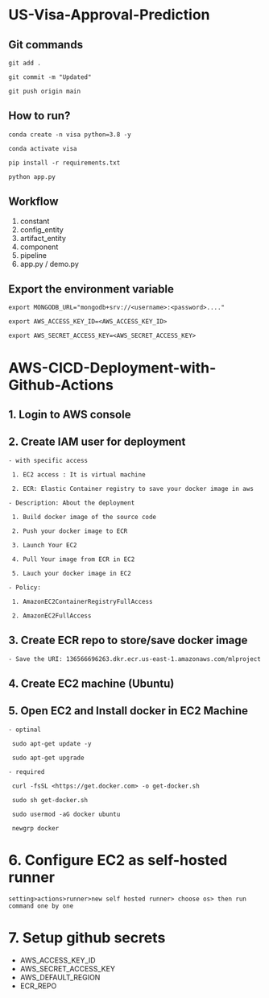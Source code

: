 # US-Visa-Approval-Prediction

## Git commands

```
git add .
```

```
git commit -m "Updated"
```

```
git push origin main
```

## How to run?

```
conda create -n visa python=3.8 -y
```

```
conda activate visa
```

```
pip install -r requirements.txt
```

```
python app.py
```

## Workflow

1. constant
2. config_entity
3. artifact_entity
4. component
5. pipeline
6. app.py / demo.py

## Export the environment variable

```
export MONGODB_URL="mongodb+srv://<username>:<password>...."
```

```
export AWS_ACCESS_KEY_ID=<AWS_ACCESS_KEY_ID>
```

```
export AWS_SECRET_ACCESS_KEY=<AWS_SECRET_ACCESS_KEY>
```



# AWS-CICD-Deployment-with-Github-Actions

## 1. Login to AWS console

## 2. Create IAM user for deployment

```
- with specific access

 1. EC2 access : It is virtual machine

 2. ECR: Elastic Container registry to save your docker image in aws

- Description: About the deployment

 1. Build docker image of the source code

 2. Push your docker image to ECR

 3. Launch Your EC2

 4. Pull Your image from ECR in EC2

 5. Lauch your docker image in EC2

- Policy:

 1. AmazonEC2ContainerRegistryFullAccess

 2. AmazonEC2FullAccess
```

## 3. Create ECR repo to store/save docker image

    - Save the URI: 136566696263.dkr.ecr.us-east-1.amazonaws.com/mlproject

## 4. Create EC2 machine (Ubuntu)

## 5. Open EC2 and Install docker in EC2 Machine

```
- optinal

 sudo apt-get update -y

 sudo apt-get upgrade

- required

 curl -fsSL <https://get.docker.com> -o get-docker.sh

 sudo sh get-docker.sh

 sudo usermod -aG docker ubuntu

 newgrp docker
```

# 6. Configure EC2 as self-hosted runner

    setting>actions>runner>new self hosted runner> choose os> then run command one by one

# 7. Setup github secrets

- AWS_ACCESS_KEY_ID
- AWS_SECRET_ACCESS_KEY
- AWS_DEFAULT_REGION
- ECR_REPO
